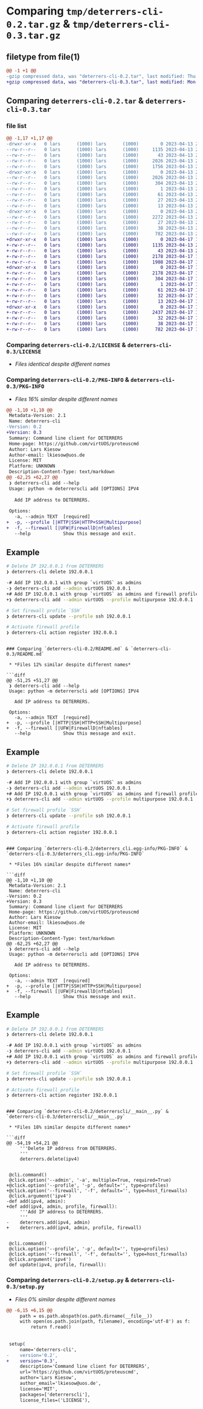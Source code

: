 # Comparing `tmp/deterrers-cli-0.2.tar.gz` & `tmp/deterrers-cli-0.3.tar.gz`

## filetype from file(1)

```diff
@@ -1 +1 @@
-gzip compressed data, was "deterrers-cli-0.2.tar", last modified: Thu Apr 13 21:56:09 2023, max compression
+gzip compressed data, was "deterrers-cli-0.3.tar", last modified: Mon Apr 17 13:38:13 2023, max compression
```

## Comparing `deterrers-cli-0.2.tar` & `deterrers-cli-0.3.tar`

### file list

```diff
@@ -1,17 +1,17 @@
-drwxr-xr-x   0 lars      (1000) lars      (1000)        0 2023-04-13 21:56:09.573636 deterrers-cli-0.2/
--rw-r--r--   0 lars      (1000) lars      (1000)     1135 2023-04-13 21:11:45.000000 deterrers-cli-0.2/LICENSE
--rw-r--r--   0 lars      (1000) lars      (1000)       43 2023-04-13 21:06:33.000000 deterrers-cli-0.2/MANIFEST.in
--rw-r--r--   0 lars      (1000) lars      (1000)     2026 2023-04-13 21:56:09.572636 deterrers-cli-0.2/PKG-INFO
--rw-r--r--   0 lars      (1000) lars      (1000)     1756 2023-04-13 21:53:30.000000 deterrers-cli-0.2/README.md
-drwxr-xr-x   0 lars      (1000) lars      (1000)        0 2023-04-13 21:56:09.572636 deterrers-cli-0.2/deterrers_cli.egg-info/
--rw-r--r--   0 lars      (1000) lars      (1000)     2026 2023-04-13 21:56:09.000000 deterrers-cli-0.2/deterrers_cli.egg-info/PKG-INFO
--rw-r--r--   0 lars      (1000) lars      (1000)      304 2023-04-13 21:56:09.000000 deterrers-cli-0.2/deterrers_cli.egg-info/SOURCES.txt
--rw-r--r--   0 lars      (1000) lars      (1000)        1 2023-04-13 21:56:09.000000 deterrers-cli-0.2/deterrers_cli.egg-info/dependency_links.txt
--rw-r--r--   0 lars      (1000) lars      (1000)       61 2023-04-13 21:56:09.000000 deterrers-cli-0.2/deterrers_cli.egg-info/entry_points.txt
--rw-r--r--   0 lars      (1000) lars      (1000)       27 2023-04-13 21:56:09.000000 deterrers-cli-0.2/deterrers_cli.egg-info/requires.txt
--rw-r--r--   0 lars      (1000) lars      (1000)       13 2023-04-13 21:56:09.000000 deterrers-cli-0.2/deterrers_cli.egg-info/top_level.txt
-drwxr-xr-x   0 lars      (1000) lars      (1000)        0 2023-04-13 21:56:09.572636 deterrers-cli-0.2/deterrerscli/
--rw-r--r--   0 lars      (1000) lars      (1000)     2272 2023-04-13 21:39:15.000000 deterrers-cli-0.2/deterrerscli/__main__.py
--rw-r--r--   0 lars      (1000) lars      (1000)       27 2023-04-13 21:55:40.000000 deterrers-cli-0.2/requirements.txt
--rw-r--r--   0 lars      (1000) lars      (1000)       38 2023-04-13 21:56:09.573636 deterrers-cli-0.2/setup.cfg
--rw-r--r--   0 lars      (1000) lars      (1000)      782 2023-04-13 21:56:01.000000 deterrers-cli-0.2/setup.py
+drwxr-xr-x   0 lars      (1000) lars      (1000)        0 2023-04-17 13:38:13.508019 deterrers-cli-0.3/
+-rw-r--r--   0 lars      (1000) lars      (1000)     1135 2023-04-13 21:11:45.000000 deterrers-cli-0.3/LICENSE
+-rw-r--r--   0 lars      (1000) lars      (1000)       43 2023-04-13 21:06:33.000000 deterrers-cli-0.3/MANIFEST.in
+-rw-r--r--   0 lars      (1000) lars      (1000)     2178 2023-04-17 13:38:13.508019 deterrers-cli-0.3/PKG-INFO
+-rw-r--r--   0 lars      (1000) lars      (1000)     1908 2023-04-17 13:28:29.000000 deterrers-cli-0.3/README.md
+drwxr-xr-x   0 lars      (1000) lars      (1000)        0 2023-04-17 13:38:13.508019 deterrers-cli-0.3/deterrers_cli.egg-info/
+-rw-r--r--   0 lars      (1000) lars      (1000)     2178 2023-04-17 13:38:13.000000 deterrers-cli-0.3/deterrers_cli.egg-info/PKG-INFO
+-rw-r--r--   0 lars      (1000) lars      (1000)      304 2023-04-17 13:38:13.000000 deterrers-cli-0.3/deterrers_cli.egg-info/SOURCES.txt
+-rw-r--r--   0 lars      (1000) lars      (1000)        1 2023-04-17 13:38:13.000000 deterrers-cli-0.3/deterrers_cli.egg-info/dependency_links.txt
+-rw-r--r--   0 lars      (1000) lars      (1000)       61 2023-04-17 13:38:13.000000 deterrers-cli-0.3/deterrers_cli.egg-info/entry_points.txt
+-rw-r--r--   0 lars      (1000) lars      (1000)       32 2023-04-17 13:38:13.000000 deterrers-cli-0.3/deterrers_cli.egg-info/requires.txt
+-rw-r--r--   0 lars      (1000) lars      (1000)       13 2023-04-17 13:38:13.000000 deterrers-cli-0.3/deterrers_cli.egg-info/top_level.txt
+drwxr-xr-x   0 lars      (1000) lars      (1000)        0 2023-04-17 13:38:13.508019 deterrers-cli-0.3/deterrerscli/
+-rw-r--r--   0 lars      (1000) lars      (1000)     2437 2023-04-17 13:23:20.000000 deterrers-cli-0.3/deterrerscli/__main__.py
+-rw-r--r--   0 lars      (1000) lars      (1000)       32 2023-04-17 13:20:44.000000 deterrers-cli-0.3/requirements.txt
+-rw-r--r--   0 lars      (1000) lars      (1000)       38 2023-04-17 13:38:13.508019 deterrers-cli-0.3/setup.cfg
+-rw-r--r--   0 lars      (1000) lars      (1000)      782 2023-04-17 13:21:20.000000 deterrers-cli-0.3/setup.py
```

### Comparing `deterrers-cli-0.2/LICENSE` & `deterrers-cli-0.3/LICENSE`

 * *Files identical despite different names*

### Comparing `deterrers-cli-0.2/PKG-INFO` & `deterrers-cli-0.3/PKG-INFO`

 * *Files 16% similar despite different names*

```diff
@@ -1,10 +1,10 @@
 Metadata-Version: 2.1
 Name: deterrers-cli
-Version: 0.2
+Version: 0.3
 Summary: Command line client for DETERRERS
 Home-page: https://github.com/virtUOS/proteuscmd
 Author: Lars Kiesow
 Author-email: lkiesow@uos.de
 License: MIT
 Platform: UNKNOWN
 Description-Content-Type: text/markdown
@@ -62,25 +62,27 @@
 ❯ deterrers-cli add --help
 Usage: python -m deterrerscli add [OPTIONS] IPV4
 
   Add IP address to DETERRERS.
 
 Options:
   -a, --admin TEXT  [required]
+  -p, --profile [|HTTP|SSH|HTTP+SSH|Multipurpose]
+  -f, --firewall [|UFW|FirewallD|nftables]
   --help            Show this message and exit.
 ```
 
 ## Example
 
 ```sh
 # Delete IP 192.0.0.1 from DETERRERS
 ❯ deterrers-cli delete 192.0.0.1
 
-# Add IP 192.0.0.1 with group `virtUOS` as admins
-❯ deterrers-cli add --admin virtUOS 192.0.0.1
+# Add IP 192.0.0.1 with group `virtUOS` as admins and firewall profile `Multipurpose`
+❯ deterrers-cli add --admin virtUOS --profile multipurpose 192.0.0.1
 
 # Set firewall profile `SSH`
 ❯ deterrers-cli update --profile ssh 192.0.0.1
 
 # Activate firewall profile
 ❯ deterrers-cli action register 192.0.0.1
 ```
```

### Comparing `deterrers-cli-0.2/README.md` & `deterrers-cli-0.3/README.md`

 * *Files 12% similar despite different names*

```diff
@@ -51,25 +51,27 @@
 ❯ deterrers-cli add --help
 Usage: python -m deterrerscli add [OPTIONS] IPV4
 
   Add IP address to DETERRERS.
 
 Options:
   -a, --admin TEXT  [required]
+  -p, --profile [|HTTP|SSH|HTTP+SSH|Multipurpose]
+  -f, --firewall [|UFW|FirewallD|nftables]
   --help            Show this message and exit.
 ```
 
 ## Example
 
 ```sh
 # Delete IP 192.0.0.1 from DETERRERS
 ❯ deterrers-cli delete 192.0.0.1
 
-# Add IP 192.0.0.1 with group `virtUOS` as admins
-❯ deterrers-cli add --admin virtUOS 192.0.0.1
+# Add IP 192.0.0.1 with group `virtUOS` as admins and firewall profile `Multipurpose`
+❯ deterrers-cli add --admin virtUOS --profile multipurpose 192.0.0.1
 
 # Set firewall profile `SSH`
 ❯ deterrers-cli update --profile ssh 192.0.0.1
 
 # Activate firewall profile
 ❯ deterrers-cli action register 192.0.0.1
 ```
```

### Comparing `deterrers-cli-0.2/deterrers_cli.egg-info/PKG-INFO` & `deterrers-cli-0.3/deterrers_cli.egg-info/PKG-INFO`

 * *Files 16% similar despite different names*

```diff
@@ -1,10 +1,10 @@
 Metadata-Version: 2.1
 Name: deterrers-cli
-Version: 0.2
+Version: 0.3
 Summary: Command line client for DETERRERS
 Home-page: https://github.com/virtUOS/proteuscmd
 Author: Lars Kiesow
 Author-email: lkiesow@uos.de
 License: MIT
 Platform: UNKNOWN
 Description-Content-Type: text/markdown
@@ -62,25 +62,27 @@
 ❯ deterrers-cli add --help
 Usage: python -m deterrerscli add [OPTIONS] IPV4
 
   Add IP address to DETERRERS.
 
 Options:
   -a, --admin TEXT  [required]
+  -p, --profile [|HTTP|SSH|HTTP+SSH|Multipurpose]
+  -f, --firewall [|UFW|FirewallD|nftables]
   --help            Show this message and exit.
 ```
 
 ## Example
 
 ```sh
 # Delete IP 192.0.0.1 from DETERRERS
 ❯ deterrers-cli delete 192.0.0.1
 
-# Add IP 192.0.0.1 with group `virtUOS` as admins
-❯ deterrers-cli add --admin virtUOS 192.0.0.1
+# Add IP 192.0.0.1 with group `virtUOS` as admins and firewall profile `Multipurpose`
+❯ deterrers-cli add --admin virtUOS --profile multipurpose 192.0.0.1
 
 # Set firewall profile `SSH`
 ❯ deterrers-cli update --profile ssh 192.0.0.1
 
 # Activate firewall profile
 ❯ deterrers-cli action register 192.0.0.1
 ```
```

### Comparing `deterrers-cli-0.2/deterrerscli/__main__.py` & `deterrers-cli-0.3/deterrerscli/__main__.py`

 * *Files 18% similar despite different names*

```diff
@@ -54,19 +54,21 @@
     '''Delete IP address from DETERRERS.
     '''
     deterrers.delete(ipv4)
 
 
 @cli.command()
 @click.option('--admin', '-a', multiple=True, required=True)
+@click.option('--profile', '-p', default='', type=profiles)
+@click.option('--firewall', '-f', default='', type=host_firewalls)
 @click.argument('ipv4')
-def add(ipv4, admin):
+def add(ipv4, admin, profile, firewall):
     '''Add IP address to DETERRERS.
     '''
-    deterrers.add(ipv4, admin)
+    deterrers.add(ipv4, admin, profile, firewall)
 
 
 @cli.command()
 @click.option('--profile', '-p', default='', type=profiles)
 @click.option('--firewall', '-f', default='', type=host_firewalls)
 @click.argument('ipv4')
 def update(ipv4, profile, firewall):
```

### Comparing `deterrers-cli-0.2/setup.py` & `deterrers-cli-0.3/setup.py`

 * *Files 0% similar despite different names*

```diff
@@ -6,15 +6,15 @@
     path = os.path.abspath(os.path.dirname(__file__))
     with open(os.path.join(path, filename), encoding='utf-8') as f:
         return f.read()
 
 
 setup(
     name='deterrers-cli',
-    version='0.2',
+    version='0.3',
     description='Command line client for DETERRERS',
     url='https://github.com/virtUOS/proteuscmd',
     author='Lars Kiesow',
     author_email='lkiesow@uos.de',
     license='MIT',
     packages=['deterrerscli'],
     license_files=('LICENSE'),
```

